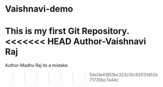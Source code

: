 # Vaishnavi-demo
This is my first Git Repository.
<br>
<<<<<<< HEAD
Author-Vaishnavi Raj
=======
Author-Madhu Raj
its a mistake
>>>>>>> 5dc0e41851bc323c10c92031d52e71735bc7a44c

